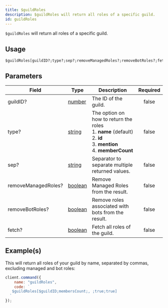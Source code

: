 ```yaml
---
title: $guildRoles
description: $guildRoles will return all roles of a specific guild.
id: guildRoles
---
```


`$guildRoles` will return all roles of a specific guild.

## Usage

```aoi  
$guildRoles[guildID?;type?;sep?;removeManagedRoles?;removeBotRoles?;fetch?]
```

## Parameters

| Field               | Type                                                                                                | Description                                                                                               | Required |
| ------------------- | --------------------------------------------------------------------------------------------------- | --------------------------------------------------------------------------------------------------------- | :------: |
| guildID?            | [number](https://developer.mozilla.org/en-US/docs/Web/JavaScript/Reference/Global_Objects/Number)   | The ID of the guild.                                                                                      |  false   |
| type?               | [string](https://developer.mozilla.org/en-US/docs/Web/JavaScript/Reference/Global_Objects/String)   | The option on how to return the roles <br /> 1. **name** (default) <br /> 2. **id** <br /> 3. **mention** <br /> 4. **memberCount** |  false   |
| sep?                | [string](https://developer.mozilla.org/en-US/docs/Web/JavaScript/Reference/Global_Objects/String)   | Separator to separate multiple returned values.                                                           |  false   |
| removeManagedRoles? | [boolean](https://developer.mozilla.org/en-US/docs/Web/JavaScript/Reference/Global_Objects/Boolean) | Remove Managed Roles from the result.                                                                     |  false   |
| removeBotRoles?     | [boolean](https://developer.mozilla.org/en-US/docs/Web/JavaScript/Reference/Global_Objects/Boolean) | Remove roles associated with bots from the result.                                                        |  false   |
| fetch?              | [boolean](https://developer.mozilla.org/en-US/docs/Web/JavaScript/Reference/Global_Objects/Boolean) | Fetch all roles of the guild.                                                                             |  false   |

## Example(s)

This will return all roles of your guild by name, separated by commas, excluding managed and bot roles:

```javascript
client.command({
    name: "guildRoles",
    code: `
   $guildRoles[$guildID;membersCount;, ;true;true]
  `
});
```
